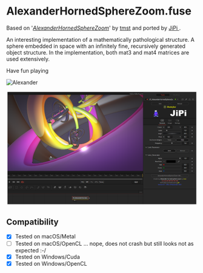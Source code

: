 AlexanderHornedSphereZoom.fuse
===========

Based on '_[AlexanderHornedSphereZoom](https://www.shadertoy.com/view/ttyGzW)_' by [tmst](https://www.shadertoy.com/user/tmst) and ported by [JiPi ](../../Site/Profiles/JiPi.md).

An interesting implementation of a mathematically pathological structure. A sphere embedded in space with an infinitely fine, recursively generated object structure.
In the implementation, both mat3 and mat4 matrices are used extensively.

Have fun playing

![Alexander](https://user-images.githubusercontent.com/78935215/140505472-a94508a6-5299-4090-98d0-d28151fcde3b.gif)


[![SpiraledLayers](AlexanderHornedSphereZoom.png)](AlexanderHornedSphereZoom.fuse)



## Compatibility
- [x] Tested on macOS/Metal
- [ ] Tested on macOS/OpenCL ... nope, does not crash but still looks not as expected :-/
- [x] Tested on Windows/Cuda
- [x] Tested on Windows/OpenCL
